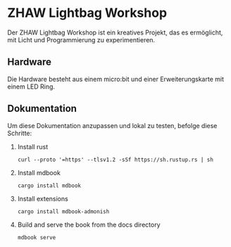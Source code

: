
# ZHAW Lightbag Workshop

Der ZHAW Lightbag Workshop ist ein kreatives Projekt, das es ermöglicht, mit Licht und Programmierung zu experimentieren.

## Hardware

Die Hardware besteht aus einem micro:bit und einer Erweiterungskarte mit einem LED Ring.


## Dokumentation

Um diese Dokumentation anzupassen und lokal zu testen, befolge diese Schritte:

 1. Install rust
    ```
    curl --proto '=https' --tlsv1.2 -sSf https://sh.rustup.rs | sh
    ```
 2. Install mdbook
    ```
    cargo install mdbook
    ```
 3. Install extensions
    ```
    cargo install mdbook-admonish
    ```
 4. Build and serve the book from the docs directory
    ```
    mdbook serve
    ```
